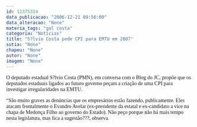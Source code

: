 ```yaml
---
id: 12375314
data_publicacao: "2006-12-21 09:56:00"
data_alteracao: "None"
materia_tags: "gal costa"
categoria: "Notícias"
title: "S?lvio Costa pede CPI para EMTU em 2007"
sutia: "None"
chapeu: "None"
autor: "None"
imagem: "None"
---
```

<p><P><FONT face=Verdana>O deputado estadual S?lvio Costa (PMN), em conversa com o Blog do JC, propõe que os deputados estaduais ligados ao futuro governo peçam a criação de uma CPI para investigar irregularidades na EMTU. </FONT></P></p>
<p><P><FONT face=Verdana>“São muito graves as denúncias que os empresários estão fazendo, publicamente. Eles atacam frontalmente o Evandro Avelar (ex-presidente da estatal e ex-candidato a vice na chapa de Medonça Filho ao governo do Estado). Não peço porque não há mais tempo nesta legislatura, mas fica a sugestão???, observa.</FONT></P> </p>
